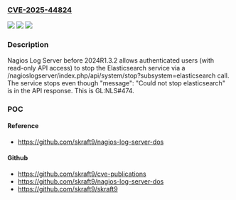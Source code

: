 ### [CVE-2025-44824](https://cve.mitre.org/cgi-bin/cvename.cgi?name=CVE-2025-44824)
![](https://img.shields.io/static/v1?label=Product&message=Log%20Server&color=blue)
![](https://img.shields.io/static/v1?label=Version&message=0%20&color=brightgreen)
![](https://img.shields.io/static/v1?label=Vulnerability&message=CWE-863%20Incorrect%20Authorization&color=brightgreen)

### Description

Nagios Log Server before 2024R1.3.2 allows authenticated users (with read-only API access) to stop the Elasticsearch service via a /nagioslogserver/index.php/api/system/stop?subsystem=elasticsearch call. The service stops even though "message": "Could not stop elasticsearch" is in the API response. This is GL:NLS#474.

### POC

#### Reference
- https://github.com/skraft9/nagios-log-server-dos

#### Github
- https://github.com/skraft9/cve-publications
- https://github.com/skraft9/nagios-log-server-dos
- https://github.com/skraft9/skraft9

